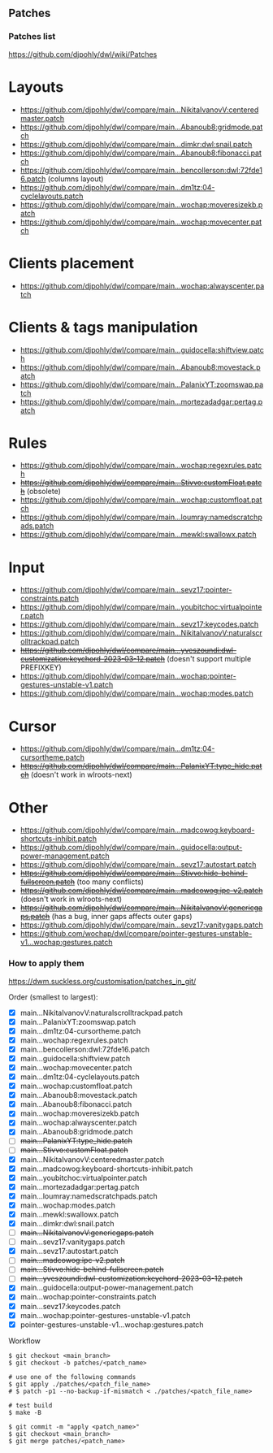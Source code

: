 ## Patches

### Patches list

https://github.com/djpohly/dwl/wiki/Patches

# Layouts
* https://github.com/djpohly/dwl/compare/main...NikitaIvanovV:centeredmaster.patch
* https://github.com/djpohly/dwl/compare/main...Abanoub8:gridmode.patch
* https://github.com/djpohly/dwl/compare/main...dimkr:dwl:snail.patch
* https://github.com/djpohly/dwl/compare/main...Abanoub8:fibonacci.patch
* https://github.com/djpohly/dwl/compare/main...bencollerson:dwl:72fde16.patch (columns layout)
* https://github.com/djpohly/dwl/compare/main...dm1tz:04-cyclelayouts.patch
* https://github.com/djpohly/dwl/compare/main...wochap:moveresizekb.patch
* https://github.com/djpohly/dwl/compare/main...wochap:movecenter.patch

# Clients placement
* https://github.com/djpohly/dwl/compare/main...wochap:alwayscenter.patch

# Clients & tags manipulation
* https://github.com/djpohly/dwl/compare/main...guidocella:shiftview.patch
* https://github.com/djpohly/dwl/compare/main...Abanoub8:movestack.patch
* https://github.com/djpohly/dwl/compare/main...PalanixYT:zoomswap.patch
* https://github.com/djpohly/dwl/compare/main...mortezadadgar:pertag.patch

# Rules
* https://github.com/djpohly/dwl/compare/main...wochap:regexrules.patch
* ~~https://github.com/djpohly/dwl/compare/main...Stivvo:customFloat.patch~~ (obsolete)
* https://github.com/djpohly/dwl/compare/main...wochap:customfloat.patch
* https://github.com/djpohly/dwl/compare/main...loumray:namedscratchpads.patch
* https://github.com/djpohly/dwl/compare/main...mewkl:swallowx.patch

# Input
* https://github.com/djpohly/dwl/compare/main...sevz17:pointer-constraints.patch
* https://github.com/djpohly/dwl/compare/main...youbitchoc:virtualpointer.patch
* https://github.com/djpohly/dwl/compare/main...sevz17:keycodes.patch
* https://github.com/djpohly/dwl/compare/main...NikitaIvanovV:naturalscrolltrackpad.patch
* ~~https://github.com/djpohly/dwl/compare/main...yveszoundi:dwl-customization:keychord-2023-03-12.patch~~ (doesn't support multiple PREFIXKEY)
* https://github.com/djpohly/dwl/compare/main...wochap:pointer-gestures-unstable-v1.patch
* https://github.com/djpohly/dwl/compare/main...wochap:modes.patch

# Cursor
* https://github.com/djpohly/dwl/compare/main...dm1tz:04-cursortheme.patch
* ~~https://github.com/djpohly/dwl/compare/main...PalanixYT:type_hide.patch~~ (doesn't work in wlroots-next)

# Other
* https://github.com/djpohly/dwl/compare/main...madcowog:keyboard-shortcuts-inhibit.patch
* https://github.com/djpohly/dwl/compare/main...guidocella:output-power-management.patch
* https://github.com/djpohly/dwl/compare/main...sevz17:autostart.patch
* ~~https://github.com/djpohly/dwl/compare/main...Stivvo:hide-behind-fullscreen.patch~~ (too many conflicts)
* ~~https://github.com/djpohly/dwl/compare/main...madcowog:ipc-v2.patch~~ (doesn't work in wlroots-next)
* ~~https://github.com/djpohly/dwl/compare/main...NikitaIvanovV:genericgaps.patch~~ (has a bug, inner gaps affects outer gaps)
* https://github.com/djpohly/dwl/compare/main...sevz17:vanitygaps.patch
* https://github.com/wochap/dwl/compare/pointer-gestures-unstable-v1...wochap:gestures.patch

### How to apply them

https://dwm.suckless.org/customisation/patches_in_git/

Order (smallest to largest):

* [x] main...NikitaIvanovV:naturalscrolltrackpad.patch
* [x] main...PalanixYT:zoomswap.patch
* [x] main...dm1tz:04-cursortheme.patch
* [x] main...wochap:regexrules.patch
* [x] main...bencollerson:dwl:72fde16.patch
* [x] main...guidocella:shiftview.patch
* [x] main...wochap:movecenter.patch
* [x] main...dm1tz:04-cyclelayouts.patch
* [x] main...wochap:customfloat.patch
* [x] main...Abanoub8:movestack.patch
* [x] main...Abanoub8:fibonacci.patch
* [x] main...wochap:moveresizekb.patch
* [x] main...wochap:alwayscenter.patch
* [x] main...Abanoub8:gridmode.patch
* [ ] ~~main...PalanixYT:type_hide.patch~~
* [ ] ~~main...Stivvo:customFloat.patch~~
* [x] main...NikitaIvanovV:centeredmaster.patch
* [x] main...madcowog:keyboard-shortcuts-inhibit.patch
* [x] main...youbitchoc:virtualpointer.patch
* [x] main...mortezadadgar:pertag.patch
* [x] main...loumray:namedscratchpads.patch
* [x] main...wochap:modes.patch
* [x] main...mewkl:swallowx.patch
* [x] main...dimkr:dwl:snail.patch
* [ ] ~~main...NikitaIvanovV:genericgaps.patch~~
* [ ] main...sevz17:vanitygaps.patch
* [x] main...sevz17:autostart.patch
* [ ] ~~main...madcowog:ipc-v2.patch~~
* [ ] ~~main...Stivvo:hide-behind-fullscreen.patch~~
* [ ] ~~main...yveszoundi:dwl-customization:keychord-2023-03-12.patch~~
* [x] main...guidocella:output-power-management.patch
* [x] main...wochap:pointer-constraints.patch
* [x] main...sevz17:keycodes.patch
* [x] main...wochap:pointer-gestures-unstable-v1.patch
* [x] pointer-gestures-unstable-v1...wochap:gestures.patch

Workflow

```
$ git checkout <main_branch>
$ git checkout -b patches/<patch_name>

# use one of the following commands
$ git apply ./patches/<patch_file_name>
# $ patch -p1 --no-backup-if-mismatch < ./patches/<patch_file_name>

# test build
$ make -B

$ git commit -m "apply <patch_name>"
$ git checkout <main_branch>
$ git merge patches/<patch_name>
```
